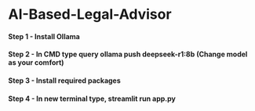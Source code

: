 # AI-Based-Legal-Advisor
#### Step 1 - Install Ollama
#### Step 2 - In CMD type query ollama push deepseek-r1:8b (Change model as your comfort)
#### Step 3 - Install required packages
#### Step 4 - In new terminal type, streamlit run app.py

